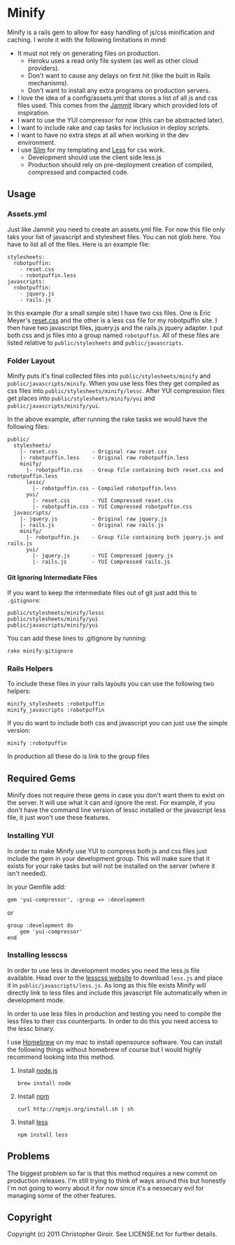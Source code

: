 # Minify

Minify is a rails gem to allow for easy handling of js/css minification and
caching. I wrote it with the following limitations in mind:

* It must not rely on generating files on production.
  * Heroku uses a read only file system (as well as other cloud providers).
  * Don't want to cause any delays on first hit (like the built in Rails mechanisms).
  * Don't want to install any extra programs on production servers.
* I love the idea of a config/assets.yml that stores a list of all js and css
  files used. This comes from the
  [Jammit](http://documentcloud.github.com/jammit/) library which provided lots
  of inspiration.
* I want to use the YUI compressor for now (this can be abstracted later).
* I want to include rake and cap tasks for inclusion in deploy scripts.
* I want to have no extra steps at all when working in the dev environment.
* I use [Slim](http://slim-lang.com/) for my templating and
  [Less](http://lesscss.org/) for css work.
  * Development should use the client side less.js
  * Production should rely on pre-deployment creation of compiled, compressed
    and compacted code.

## Usage

### Assets.yml

Just like Jammit you need to create an assets.yml file. For now this file only
taks your list of javascript and stylesheet files. You can not glob here. You
have to list all of the files. Here is an example file:

    stylesheets:
      robotpuffin:
        - reset.css
        - robotpuffin.less
    javascripts:
      robotpuffin:
        - jquery.js
        - rails.js

In this example (for a small simple site) I have two css files. One is Eric
Meyer's [reset.css](http://meyerweb.com/eric/tools/css/reset/) and the other is
a less css file for my robotpuffin site. I then have two javascript files,
jquery.js and the rails.js jquery adapter. I put both css and js files into a
group named `robotpuffin`. All of these files are listed relative to
`public/stylesheets` and `public/javascripts`.

### Folder Layout

Minify puts it's final collected files into `public/stylesheets/minify` and
`public/javascripts/minify`. When you use less files they get compiled as css
files into `public/stylesheets/minify/lessc`. After YUI compression files get
places into `public/stylesheets/minify/yui` and `public/javascripts/minify/yui`.

In the above example, after running the rake tasks we would have the following
files:

    public/
      stylesheets/
        |- reset.css           - Original raw reset.css
        |- robotpuffin.less    - Original raw robotpuffin.less
        minify/
          |- robotpuffin.css   - Group file containing both reset.css and robotpuffin.less
          lessc/
            |- robotpuffin.css - Compiled robotpuffin.less
          yui/
            |- reset.css       - YUI Compressed reset.css
            |- robotpuffin.css - YUI Compressed robotpuffin.css
      javascripts/
        |- jquery.js           - Original raw jquery.js
        |- rails.js            - Original raw rails.js
        minify/
          |- robotpuffin.js    - Group file containing both jquery.js and rails.js
          yui/
            |- jquery.js       - YUI Compressed jquery.js
            |- rails.js        - YUI Compressed rails.js

#### Git Ignoring Intermediate Files

If you want to keep the intermediate files out of git just add this to
`.gitignore`:

    public/stylesheets/minify/lessc
    public/stylesheets/minify/yui
    public/javascripts/minify/yui

You can add these lines to .gitignore by running:

    rake minify:gitignore

### Rails Helpers

To include these files in your rails layouts you can use the following two
helpers:

    minify_stylesheets :robotpuffin
    minify_javascripts :robotpuffin

If you do want to include both css and javascript you can just use the simple
version:

    minify :robotpuffin

In production all these do is link to the group files

## Required Gems

Minify does not require these gems in case you don't want them to exist on the
server. It will use what it can and ignore the rest. For example, if you don't
have the command line version of lessc installed or the javascript less file,
it just won't use these features.

### Installing YUI

In order to make Minify use YUI to compress both js and css files just include
the gem in your development group. This will make sure that it exists for your
rake tasks but will not be installed on the server (where it isn't needed).

In your Gemfile add:

    gem 'yui-compressor', :group => :development

or

    group :development do
        gem 'yui-compressor'
    end

### Installing lesscss

In order to use less in development modes you need the less.js file available.
Head over to the [lesscss website](http://lesscss.org/) to download `less.js`
and place it in `public/javascripts/less.js`. As long as this file exists
Minify will directly link to less files and include this javascript file
automatically when in development mode.

In order to use less files in production and testing you need to compile the
less files to their css counterparts. In order to do this you need access to
the lessc binary.

I use [Homebrew](http://mxcl.github.com/homebrew/) on my mac
to install opensource software. You can install the following things without
homebrew of course but I would highly recommend looking into this method.

1. Install [node.js](http://nodejs.org/)

    `brew install node`

2. Install [npm](http://npmjs.org/)

    `curl http://npmjs.org/install.sh | sh`

3. Install [less](http://lesscss.org/)

    `npm install less`

## Problems

The biggest problem so far is that this method requires a new commit on
production releases. I'm still trying to think of ways around this but honestly
I'm not going to worry about it for now since it's a nessecary evil for
managing some of the other features.

## Copyright
 
Copyright (c) 2011 Christopher Giroir. See LICENSE.txt for further details.
